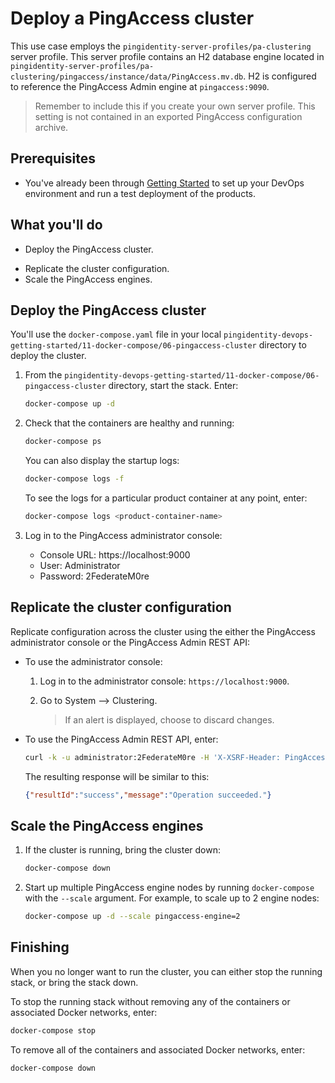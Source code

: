 # Deploy a PingAccess cluster

This use case employs the `pingidentity-server-profiles/pa-clustering` server profile. This server profile contains an H2 database engine located in `pingidentity-server-profiles/pa-clustering/pingaccess/instance/data/PingAccess.mv.db`. H2 is configured to reference the PingAccess Admin engine at `pingaccess:9090`. 

> Remember to include this if you create your own server profile. This setting is not contained in an exported PingAccess configuration archive. 

## Prerequisites

* You've already been through [Getting Started](getStarted.md) to set up your DevOps environment and run a test deployment of the products.

## What you'll do

* Deploy the PingAccess cluster.
<!-- * Verify the cluster status. -->
* Replicate the cluster configuration.
* Scale the PingAccess engines.

## Deploy the PingAccess cluster

You'll use the `docker-compose.yaml` file in your local `pingidentity-devops-getting-started/11-docker-compose/06-pingaccess-cluster` directory to deploy the cluster.

1. From the `pingidentity-devops-getting-started/11-docker-compose/06-pingaccess-cluster` directory, start the stack. Enter:

   ```bash
   docker-compose up -d
   ```

2. Check that the containers are healthy and running:

   ```bash
   docker-compose ps
   ```

   You can also display the startup logs:

   ```bash
   docker-compose logs -f
   ```

   To see the logs for a particular product container at any point, enter:

   ```bash
   docker-compose logs <product-container-name>
   ```

3. Log in to the PingAccess administrator console:

   - Console URL: https://localhost:9000
   - User: Administrator
   - Password: 2FederateM0re

## Replicate the cluster configuration

Replicate configuration across the cluster using the either the PingAccess administrator console or the PingAccess Admin REST API:

* To use the administrator console:

  1. Log in to the administrator console: `https://localhost:9000`.
  2. Go to System --> Clustering. 
     
     > If an alert is displayed, choose to discard changes.

* To use the PingAccess Admin REST API, enter:

  ```bash
  curl -k -u administrator:2FederateM0re -H 'X-XSRF-Header: PingAccess' https://localhost:9000/pa-admin-api/v3/engines
  ```

  The resulting response will be similar to this:

  ```json
  {"resultId":"success","message":"Operation succeeded."}
  ```

## Scale the PingAccess engines

1. If the cluster is running, bring the cluster down:

   ```bash
   docker-compose down
   ```

2. Start up multiple PingAccess engine nodes by running `docker-compose` with the `--scale` argument. For example, to scale up to 2 engine nodes:

   ```bash
   docker-compose up -d --scale pingaccess-engine=2
   ```

## Finishing

When you no longer want to run the cluster, you can either stop the running stack, or bring the stack down.

 To stop the running stack without removing any of the containers or associated Docker networks, enter:

 ```bash
 docker-compose stop
 ```

 To remove all of the containers and associated Docker networks, enter:

 ```bash
 docker-compose down
 ```
